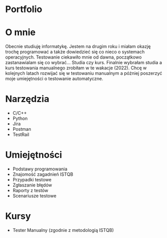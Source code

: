 # Portfolio

# O mnie 
Obecnie studiuję informatykę. Jestem na drugim roku i miałam okazję trochę programować a także dowiedzieć się co nieco o systemach operacyjnych. Testowanie ciekawiło mnie od dawna, początkowo zastanawialam się co wybrać... Studia czy kurs. Finalnie wybrałam studia a kurs testowania manualnego zrobiłam w te wakacje (2022). Chcę w kolejnych latach rozwijać się w testowaniu manualnym a póżniej poszerzyć moje umiejętności o testowanie automatyczne. 
# Narzędzia
* C/C++
* Python
* Jira
* Postman
* TestRail
# Umiejętności 
* Podstawy programowania 
* Znajomość zagadnień ISTQB
* Przypadki testowe 
* Zgłaszanie błędów
* Raporty z testów
* Scenariusze testowe
# Kursy 
* Tester Manualny (zgodnie z metodologią ISTQB)
